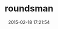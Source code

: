 ---
layout: post
title:  "roundsman"
repo:   "iain/roundsman"
date:   2015-02-18 17:21:54
gemurl: https://github.com/iain/roundsman
---